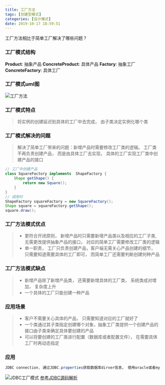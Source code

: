 ```yaml
---
title: 工厂方法
tags: [创建型模式]
categories: [设计模式]
date: 2019-10-17 18:59:51
---
```


工厂方法相比于简单工厂解决了哪些问题？

<!-- more -->

### 工厂模式结构
**Product**: 抽象产品
**ConcreteProduct**: 具体产品
**Factory**: 抽象工厂
**ConcreteFactory**: 具体工厂

### 工厂模式uml图
![工厂方法](工厂方法.jpg)

### 工厂模式特点
> 将实例的创建延迟到具体的工厂中去完成， 由子类决定实例化哪个类

### 工厂模式解决的问题
> 解决了简单工厂带来的问题：新增产品时需要修改工厂类的逻辑。 工厂类不再负责创建产品， 而是由具体工厂去实现， 具体的工厂实现工厂类中创建产品的接口
```java
// 工厂中创建产品
class SquareFactory implements  ShapeFactory {
    Shape getShape() {
        return new Square();
    }
}
// 调用时
ShapeFactory squareFactory = new SquareFactory();
Shape square = squareFactory.getShape();
square.draw();
```

### 工厂方法模式优点
> - 更符合开闭原则， 新增产品时只需要新增产品类以及相应的工厂子类,无需更改提供抽象产品的接口， 对应的简单工厂需要修改工厂类的逻辑
> - 单一职责， 工厂只负责创建产品，客户端无需关心产品创建的细节， 只需要知道需要具体的工厂即可， 而简单工厂还需要判断创建何种产品

### 工厂方法模式缺点
> - 新增产品除了新增产品类， 还需要新增具体的工厂类， 系统类成对增加， 复杂度上升
> - 一个具体的工厂只能创建一种产品

### 应用场景
> - 客户不需要关心具体的产品， 只需要知道对应的工厂就好了
> - 一个类通过其子类指定创建哪个对象，抽象工厂类提供一个创建产品的接口由子类来确定具体要创建的产品
> - 可以将要创建的工厂类进行配置（数据库或者配置文件）， 在需要具体工厂时再动态指定

### 应用
```java
JDBC connection, 通过JDBC.properties获取数据库dirver信息， 使用oracle或者mysql
```
![JDBC工厂模式](JDBC.jpg)
[参考JDBC源码解析](https://www.zybuluo.com/pastqing/note/107544)
